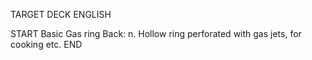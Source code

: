 TARGET DECK
ENGLISH

START
Basic
Gas ring
Back: n. Hollow ring perforated with gas jets, for cooking etc.
END

